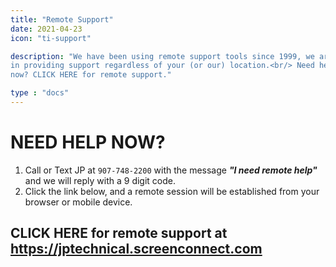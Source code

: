 ```yaml
---
title: "Remote Support"
date: 2021-04-23
icon: "ti-support"

description: "We have been using remote support tools since 1999, we are experts
in providing support regardless of your (or our) location.<br/> Need help
now? CLICK HERE for remote support."

type : "docs"
---
```

# NEED HELP NOW?

1. Call or Text JP at `907-748-2200` with the message ***"I need remote help"*** and we will reply with a 9 digit code. 
2. Click the link below, and a remote session will be established from your browser or mobile device.

## CLICK HERE for remote support at https://jptechnical.screenconnect.com
